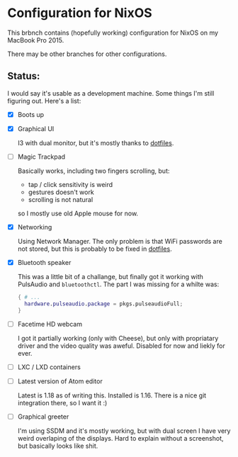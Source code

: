 # Configuration for NixOS

This brbnch contains (hopefully working) configuration for NixOS on my MacBook Pro 2015.

There may be other branches for other configurations.

## Status:

I would say it's usable as a development machine. Some things I'm still figuring out. Here's a list:

  - [x] Boots up

  - [x] Graphical UI

    I3 with dual monitor, but it's mostly thanks to [dotfiles][].


  - [ ] Magic Trackpad

    Basically works, including two fingers scrolling, but:

      - tap / click sensitivity is weird
      - gestures doesn't work
      - scrolling is not natural

    so I mostly use old Apple mouse for now.

  - [x] Networking

    Using Network Manager. The only problem is that WiFi passwords are not stored, but this is probably to be fixed in [dotfiles][].

  - [x] Bluetooth speaker

    This was a little bit of a challange, but finally got it working with PulsAudio and `bluetoothctl`. The part I was missing for a whilte was:

    ```nix
    { # ...
      hardware.pulseaudio.package = pkgs.pulseaudioFull;
    }
    ```

  - [ ] Facetime HD webcam

    I got it partially working (only with Cheese), but only with propriatary driver and the video quality was aweful. Disabled for now and liekly for ever.

  - [ ] LXC / LXD containers

  - [ ] Latest version of Atom editor

    Latest is 1.18 as of writing this. Installed is 1.16. There is a nice git integration there, so I want it :)

  - [ ] Graphical greeter

    I'm using SSDM and it's mostly working, but with dual screen I have very weird overlaping of the displays. Hard to explain without a screenshot, but basically looks like shit.

[DotFiles]: https://github.com/lzrski/dotfiles
